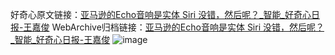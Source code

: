好奇心原文链接：[亚马逊的Echo音响是实体 Siri 没错，然后呢？_智能_好奇心日报-王嘉俊](https://www.qdaily.com/articles/3371.html)
WebArchive归档链接：[亚马逊的Echo音响是实体 Siri 没错，然后呢？_智能_好奇心日报-王嘉俊](http://web.archive.org/web/20181001014356/http://www.qdaily.com:80/articles/3371.html)
![image](http://ww3.sinaimg.cn/large/007d5XDpgy1g3vclkt1rej30u02p9qrx)